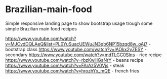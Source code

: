 # Brazilian-main-food
 Simple responsive landing page to show bootstrap usage trough some simple Brazilian main food recipes

https://www.youtube.com/watch?v=MJCvdDQLAeQ&list=PL0YuSuacUEWuJN3qb6NP15bzqd8w_oAj7 - bootstrap class
https://www.youtube.com/watch?v=lAOkx2yZESY - secondary
https://www.youtube.com/watch?v=mdTLGC0SIns - rice recipe
https://www.youtube.com/watch?v=rbzKwHGaNrY - beans recipe
https://www.youtube.com/watch?v=FArAz5V0Vjs - steak
https://www.youtube.com/watch?v=hrozhYx_mQE - french fries